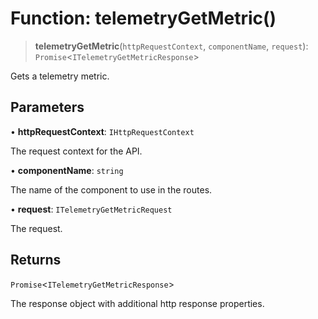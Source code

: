 # Function: telemetryGetMetric()

> **telemetryGetMetric**(`httpRequestContext`, `componentName`, `request`): `Promise`\<`ITelemetryGetMetricResponse`\>

Gets a telemetry metric.

## Parameters

• **httpRequestContext**: `IHttpRequestContext`

The request context for the API.

• **componentName**: `string`

The name of the component to use in the routes.

• **request**: `ITelemetryGetMetricRequest`

The request.

## Returns

`Promise`\<`ITelemetryGetMetricResponse`\>

The response object with additional http response properties.

